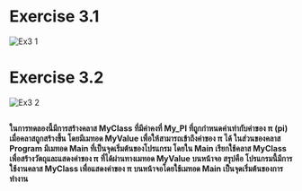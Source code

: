 # Exercise 3.1
![Ex3 1](https://github.com/65030179179Pattarapon/03376836-OOP-2566-Lab-07/assets/144198506/fe3f9bac-3f9c-4f54-99a1-56c91f606aac)

# Exercise 3.2
![Ex3 2](https://github.com/65030179179Pattarapon/03376836-OOP-2566-Lab-07/assets/144198506/75281419-be7f-4d6e-9319-fbd5a7d22f8c)

##
#### ในการทดลองนี้มีการสร้างคลาส MyClass ที่มีค่าคงที่ My_PI ที่ถูกกำหนดค่าเท่ากับค่าของ π (pi) เมื่อคลาสถูกสร้างขึ้น โดยมีเมทอด MyValue เพื่อให้สามารถเข้าถึงค่าของ π ได้ ในส่วนของคลาส Program มีเมทอด Main ที่เป็นจุดเริ่มต้นของโปรแกรม โดยใน Main เรียกใช้คลาส MyClass เพื่อสร้างวัตถุและแสดงค่าของ π ที่ได้ผ่านทางเมทอด MyValue บนหน้าจอ สรุปคือ โปรแกรมนี้มีการใช้งานคลาส MyClass เพื่อแสดงค่าของ π บนหน้าจอโดยใช้เมทอด Main เป็นจุดเริ่มต้นของการทำงาน
